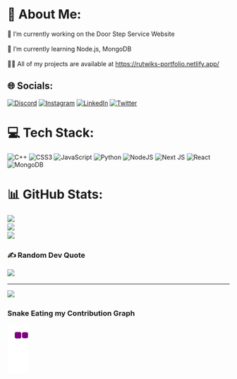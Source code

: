 
# 💫 About Me:
🔭 I’m currently working on the Door Step Service Website<br><br>🌱 I’m currently learning Node.js, MongoDB<br><br>👨‍💻 All of my projects are available at https://rutwiks-portfolio.netlify.app/


## 🌐 Socials:
[![Discord](https://img.shields.io/badge/Discord-%237289DA.svg?logo=discord&logoColor=white)](htttps://discord.gg/Rutwik#0908) [![Instagram](https://img.shields.io/badge/Instagram-%23E4405F.svg?logo=Instagram&logoColor=white)](https://instagram.com/rutwik_shinde_1) [![LinkedIn](https://img.shields.io/badge/LinkedIn-%230077B5.svg?logo=linkedin&logoColor=white)](https://linkedin.com/in/rutwik-shinde1) [![Twitter](https://img.shields.io/badge/Twitter-%231DA1F2.svg?logo=Twitter&logoColor=white)](https://twitter.com/Rutwik_Shinde1) 

# 💻 Tech Stack:
![C++](https://img.shields.io/badge/c++-%2300599C.svg?style=for-the-badge&logo=c%2B%2B&logoColor=white) ![CSS3](https://img.shields.io/badge/css3-%231572B6.svg?style=for-the-badge&logo=css3&logoColor=white) ![JavaScript](https://img.shields.io/badge/javascript-%23323330.svg?style=for-the-badge&logo=javascript&logoColor=%23F7DF1E) ![Python](https://img.shields.io/badge/python-3670A0?style=for-the-badge&logo=python&logoColor=ffdd54) ![NodeJS](https://img.shields.io/badge/node.js-6DA55F?style=for-the-badge&logo=node.js&logoColor=white) ![Next JS](https://img.shields.io/badge/Next-black?style=for-the-badge&logo=next.js&logoColor=white) ![React](https://img.shields.io/badge/react-%2320232a.svg?style=for-the-badge&logo=react&logoColor=%2361DAFB) ![MongoDB](https://img.shields.io/badge/MongoDB-%234ea94b.svg?style=for-the-badge&logo=mongodb&logoColor=white)
# 📊 GitHub Stats:
![](https://github-readme-stats.vercel.app/api?username=rutwik187&theme=radical&hide_border=false&include_all_commits=true&count_private=true)<br/>
![](https://github-readme-streak-stats.herokuapp.com/?user=rutwik187&theme=radical&hide_border=false)<br/>
![](https://github-readme-stats.vercel.app/api/top-langs/?username=rutwik187&theme=radical&hide_border=false&include_all_commits=true&count_private=true&layout=compact)

### ✍️ Random Dev Quote
![](https://quotes-github-readme.vercel.app/api?type=horizontal&theme=radical)

---
[![](https://visitcount.itsvg.in/api?id=rutwik187&icon=0&color=0)](https://visitcount.itsvg.in)

### Snake Eating my Contribution Graph
![snake gif](https://github.com/Rutwik187/Rutwik187/blob/output/github-contribution-grid-snake.gif)


